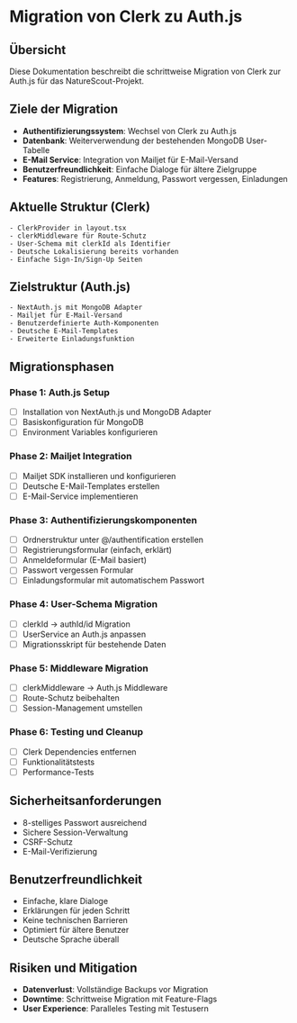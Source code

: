 # Migration von Clerk zu Auth.js

## Übersicht
Diese Dokumentation beschreibt die schrittweise Migration von Clerk zur Auth.js für das NatureScout-Projekt.

## Ziele der Migration
- **Authentifizierungssystem**: Wechsel von Clerk zu Auth.js
- **Datenbank**: Weiterverwendung der bestehenden MongoDB User-Tabelle
- **E-Mail Service**: Integration von Mailjet für E-Mail-Versand
- **Benutzerfreundlichkeit**: Einfache Dialoge für ältere Zielgruppe
- **Features**: Registrierung, Anmeldung, Passwort vergessen, Einladungen

## Aktuelle Struktur (Clerk)
```
- ClerkProvider in layout.tsx
- clerkMiddleware für Route-Schutz
- User-Schema mit clerkId als Identifier
- Deutsche Lokalisierung bereits vorhanden
- Einfache Sign-In/Sign-Up Seiten
```

## Zielstruktur (Auth.js)
```
- NextAuth.js mit MongoDB Adapter
- Mailjet für E-Mail-Versand
- Benutzerdefinierte Auth-Komponenten
- Deutsche E-Mail-Templates
- Erweiterte Einladungsfunktion
```

## Migrationsphasen

### Phase 1: Auth.js Setup
- [ ] Installation von NextAuth.js und MongoDB Adapter
- [ ] Basiskonfiguration für MongoDB
- [ ] Environment Variables konfigurieren

### Phase 2: Mailjet Integration  
- [ ] Mailjet SDK installieren und konfigurieren
- [ ] Deutsche E-Mail-Templates erstellen
- [ ] E-Mail-Service implementieren

### Phase 3: Authentifizierungskomponenten
- [ ] Ordnerstruktur unter @/authentification erstellen
- [ ] Registrierungsformular (einfach, erklärt)
- [ ] Anmeldeformular (E-Mail basiert)
- [ ] Passwort vergessen Formular
- [ ] Einladungsformular mit automatischem Passwort

### Phase 4: User-Schema Migration
- [ ] clerkId → authId/id Migration
- [ ] UserService an Auth.js anpassen
- [ ] Migrationsskript für bestehende Daten

### Phase 5: Middleware Migration
- [ ] clerkMiddleware → Auth.js Middleware
- [ ] Route-Schutz beibehalten
- [ ] Session-Management umstellen

### Phase 6: Testing und Cleanup
- [ ] Clerk Dependencies entfernen
- [ ] Funktionalitätstests
- [ ] Performance-Tests

## Sicherheitsanforderungen
- 8-stelliges Passwort ausreichend
- Sichere Session-Verwaltung
- CSRF-Schutz
- E-Mail-Verifizierung

## Benutzerfreundlichkeit
- Einfache, klare Dialoge
- Erklärungen für jeden Schritt
- Keine technischen Barrieren
- Optimiert für ältere Benutzer
- Deutsche Sprache überall

## Risiken und Mitigation
- **Datenverlust**: Vollständige Backups vor Migration
- **Downtime**: Schrittweise Migration mit Feature-Flags
- **User Experience**: Paralleles Testing mit Testusern 